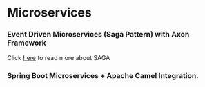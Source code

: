 # Microservices
### Event Driven Microservices (Saga Pattern) with Axon Framework
Click [here](/spring-microservices/ms-sagapattern/ms-saga.md) to read more about SAGA
### Spring Boot Microservices + Apache Camel Integration.

